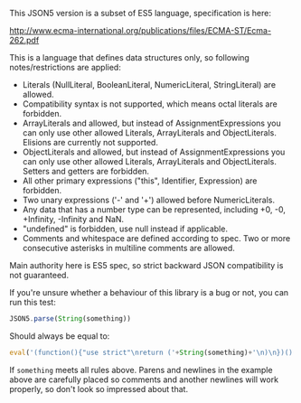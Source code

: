 
This JSON5 version is a subset of ES5 language, specification is here:

http://www.ecma-international.org/publications/files/ECMA-ST/Ecma-262.pdf

This is a language that defines data structures only, so following notes/restrictions are applied:

- Literals (NullLiteral, BooleanLiteral, NumericLiteral, StringLiteral) are allowed.
- Compatibility syntax is not supported, which means octal literals are forbidden.
- ArrayLiterals and allowed, but instead of AssignmentExpressions you can only use other allowed Literals, ArrayLiterals and ObjectLiterals. Elisions are currently not supported.
- ObjectLiterals and allowed, but instead of AssignmentExpressions you can only use other allowed Literals, ArrayLiterals and ObjectLiterals. Setters and getters are forbidden.
- All other primary expressions ("this", Identifier, Expression) are forbidden.
- Two unary expressions ('-' and '+') allowed before NumericLiterals.
- Any data that has a number type can be represented, including +0, -0, +Infinity, -Infinity and NaN.
- "undefined" is forbidden, use null instead if applicable.
- Comments and whitespace are defined according to spec. Two or more consecutive asterisks in multiline comments are allowed.

Main authority here is ES5 spec, so strict backward JSON compatibility is not guaranteed.

If you're unsure whether a behaviour of this library is a bug or not, you can run this test:

```javascript
JSON5.parse(String(something))
```

Should always be equal to:

```javascript
eval('(function(){"use strict"\nreturn ('+String(something)+'\n)\n})()')
```

If `something` meets all rules above. Parens and newlines in the example above are carefully placed so comments and another newlines will work properly, so don't look so impressed about that.

